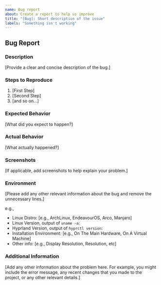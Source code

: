 ```yaml
---
name: Bug report
about: Create a report to help us improve
title: "[Bug]: Short description of the issue"
labels: "Something isn't working"
---
```


## Bug Report

### Description

[Provide a clear and concise description of the bug.]

### Steps to Reproduce

1. [First Step]
2. [Second Step]
3. [and so on...]

### Expected Behavior

[What did you expect to happen?]

### Actual Behavior

[What actually happened?]

### Screenshots

[If applicable, add screenshots to help explain your problem.]

### Environment

[Please add any other relevant information about the bug and remove the unnecessary lines.]

e.g.,

- Linux Distro: [e.g., ArchLinux, EndeavourOS, Arco, Manjaro]
- Linux Version, output of `uname -a`:
- Hyprland Version, output of `hyprctl version`:
- Installation Environment: [e.g., On The Main Hardware, On A Virtual Machine]
- Other info: [e.g., Display Resolution, Resolution, etc]

### Additional Information

[Add any other information about the problem here. For example, you might include the error message, any recent changes that you made to the project, or any other relevant details.]
